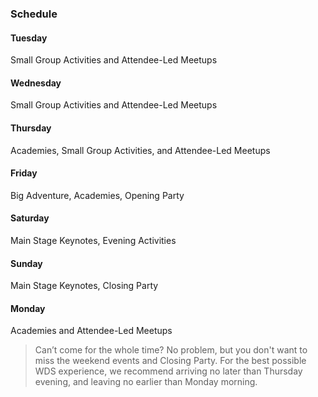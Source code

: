 ### Schedule

<div class="sch-day">
<h4>Tuesday</h4>
<span>Small Group Activities and Attendee-Led Meetups</span>
</div>
<div class="sch-day">
<h4>Wednesday</h4>
<span>Small Group Activities and Attendee-Led Meetups</span>
</div>
<div class="sch-day">
<h4>Thursday</h4>
<span>Academies, Small Group Activities, and Attendee-Led Meetups</span>
</div>
<div class="sch-day sch-day-highlight">
<h4>Friday</h4>
<span>Big Adventure, Academies, Opening Party</span>
</div>
<div class="sch-day sch-day-highlight">
<h4>Saturday</h4>
<span>Main Stage Keynotes, Evening Activities</span>
</div>
<div class="sch-day sch-day-highlight">
<h4>Sunday</h4>
<span>Main Stage Keynotes, Closing Party</span>
</div>
<div class="sch-day last">
<h4>Monday</h4>
<span>Academies and Attendee-Led Meetups</span>
</div>

> Can’t come for the whole time? No problem, but you don't want to miss the weekend events and Closing Party. For the best possible WDS experience, we recommend arriving no later than Thursday evening, and leaving no earlier than Monday morning.